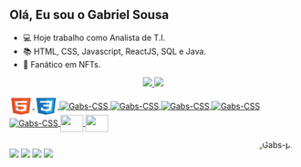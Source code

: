 ## Olá, Eu sou o Gabriel Sousa

- 💻 Hoje trabalho como Analista de T.I.
- 📚 HTML, CSS, Javascript, ReactJS, SQL e Java.
- 🎨 Fanático em NFTs.

<div align="center">
  <a href="https://github.com/gabrelo">
  <img height="180em" src="https://github-readme-stats.vercel.app/api?username=gabrelo&show_icons=true&theme=gruvbox&include_all_commits=true&count_private=true"/>
  <img height="180em" src="https://github-readme-stats.vercel.app/api/top-langs/?username=gabrelo&layout=compact&langs_count=7&theme=gruvbox"/>
</div>
  
  <div style="display: inline_block"><br>
  <img align="center" alt="Gabs-HTML" height="30" width="40" src="https://raw.githubusercontent.com/devicons/devicon/master/icons/html5/html5-original.svg">
  <img align="center" alt="Gabs-CSS" height="30" width="40" src="https://raw.githubusercontent.com/devicons/devicon/master/icons/css3/css3-original.svg">
  <img align="center" alt="Gabs-CSS" height="30" width="40" src="https://cdn.jsdelivr.net/gh/devicons/devicon/icons/javascript/javascript-original.svg" />
  <img align="center" alt="Gabs-CSS" height="30" width="40" src="https://cdn.jsdelivr.net/gh/devicons/devicon/icons/typescript/typescript-original.svg" />
  <img align="center" alt="Gabs-CSS" height="30" width="40"src="https://cdn.jsdelivr.net/gh/devicons/devicon/icons/photoshop/photoshop-plain.svg" />
  <img align="center" alt="Gabs-CSS" height="30" width="40" src="https://cdn.jsdelivr.net/gh/devicons/devicon/icons/figma/figma-original.svg" />
   <img align="center" alt="Gabs-CSS" height="30" width="40" src="https://cdn.jsdelivr.net/gh/devicons/devicon/icons/react/react-original.svg" />
    <img align="center"  height="30" width="40" src="https://cdn.jsdelivr.net/gh/devicons/devicon/icons/react/python-original.svg" />
    <img align="center"  height="30" width="40" src="https://cdn.jsdelivr.net/gh/devicons/devicon/icons/react/mysql-original-wordmark.svg" />

  <img align="right" alt="Gabs-pic" height="150" style="border-radius:50px;" img src="https://thumbs2.imgbox.com/e2/f5/cijy0xDn_t.png" alt="image host"/></a>
</div>
  
  ##
 
<div> 
  <a href = "mailto:gabriel10moines@gmail.com"><img src="https://img.shields.io/badge/-Gmail-%23333?style=for-the-badge&logo=gmail&logoColor=white" target="_blank"></a>
  <a href="https://www.linkedin.com/in/https://www.linkedin.com/in/gabriel-sousa-633574204/" target="_blank"><img src="https://img.shields.io/badge/-LinkedIn-%230077B5?style=for-the-badge&logo=linkedin&logoColor=white" target="_blank"></a>
  <a href="https://instagram.com/gabs.eth" target="_blank"><img src="https://img.shields.io/badge/-Instagram-%23E4405F?style=for-the-badge&logo=instagram&logoColor=white" target="_blank"></a>
 <a href="gabs.eth#4370" target="_blank"><img src="https://img.shields.io/badge/Discord-7289DA?style=for-the-badge&logo=discord&logoColor=white" target="_blank"></a> 
  
 
 
</div>
